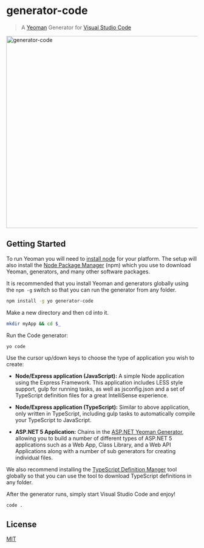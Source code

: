 
# generator-code

> A [Yeoman](http://yeoman.io) Generator for [Visual Studio Code](http://code.visualstudio.com)

<img width="506" alt="generator-code" src="https://cloud.githubusercontent.com/assets/1487073/9344348/d80a02f0-45bc-11e5-8f33-fe7f2a44bbd4.png">

## Getting Started

To run Yeoman you will need to [install node](https://nodejs.org) for your platform. The setup will also install the [Node Package Manager](https://www.npmjs.com/) (npm) which you use to download Yeoman, generators, and many other software packages.

It is recommended that you install Yeoman and generators globally using  the `npm -g` switch so that you can run the generator from any folder.

```bash
npm install -g yo generator-code
```

Make a new directory and then cd into it.

```bash
mkdir myApp && cd $_
```

Run the Code generator:
```bash
yo code
```

Use the cursor up/down keys to choose the type of application you wish to create:

* **Node/Express application (JavaScript):** A simple Node application using the Express Framework. This application includes LESS style support, gulp for running tasks, as well as jsconfig.json and a set of TypeScript definition files for a great IntelliSense experience. 

* **Node/Express application (TypeScript):** Similar to above application, only written in TypeScript, including gulp tasks to automatically compile your TypeScript to JavaScript.
 
* **ASP.NET 5 Application:** Chains in the [ASP.NET Yeoman Generator](https://github.com/OmniSharp/generator-aspnet), allowing you to build a number of different types of ASP.NET 5 applications such as a Web App, Class Library, and a Web API Applications along with a number of sub generators for creating individual files.

We also recommend installing the [TypeScript Definition Manger](http://definitelytyped.org/tsd/) tool globally so that you can use the tool to download TypeScript definitions in any folder.

After the generator runs, simply start Visual Studio Code and enjoy!

```bash
code .
```

## License

[MIT](LICENSE)